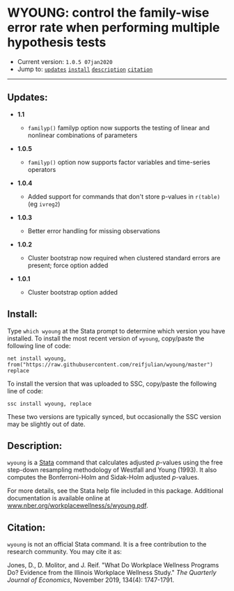 # WYOUNG: control the family-wise error rate when performing multiple hypothesis tests

- Current version: `1.0.5 07jan2020`
- Jump to: [`updates`](#recent-updates) [`install`](#install) [`description`](#description) [`citation`](#citation)

-----------

## Updates:
* **1.1**
  - `familyp()` familyp option now supports the testing of linear and nonlinear combinations of parameters

* **1.0.5**
  - `familyp()` option now supports factor variables and time-series operators

* **1.0.4**
  - Added support for commands that don't store p-values in `r(table)` (eg `ivreg2`)

* **1.0.3**
  - Better error handling for missing observations
  
* **1.0.2**
  - Cluster bootstrap now required when clustered standard errors are present; force option added

* **1.0.1**
  - Cluster bootstrap option added

## Install:

Type `which wyoung` at the Stata prompt to determine which version you have installed. To install the most recent version of `wyoung`, copy/paste the following line of code:

```
net install wyoung, from("https://raw.githubusercontent.com/reifjulian/wyoung/master") replace
```

To install the version that was uploaded to SSC, copy/paste the following line of code:
```
ssc install wyoung, replace
```

These two versions are typically synced, but occasionally the SSC version may be slightly out of date.

## Description: 

`wyoung` is a [Stata](http://www.stata.com) command that calculates adjusted *p*-values using the free step-down resampling methodology of Westfall and Young (1993). It also computes the Bonferroni-Holm and Sidak-Holm adjusted *p*-values.

For more details, see the Stata help file included in this package. Additional documentation is available online at www.nber.org/workplacewellness/s/wyoung.pdf.


## Citation: 

`wyoung` is not an official Stata command. It is a free contribution to the research community. You may cite it as:

Jones, D., D. Molitor, and J. Reif. "What Do Workplace Wellness Programs Do? Evidence from the Illinois Workplace Wellness Study." *The Quarterly Journal of Economics*, November 2019, 134(4): 1747-1791.

